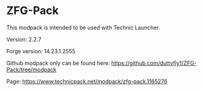 # ZFG-Pack
This modpack is intended to be used with Technic Launcher. 

Version: 2.2.7

Forge version: 14.23.1.2555

Github modpack only can be found here: https://github.com/duttyfly1/ZFG-Pack/tree/modpack

Page: https://www.technicpack.net/modpack/zfg-pack.1165276

